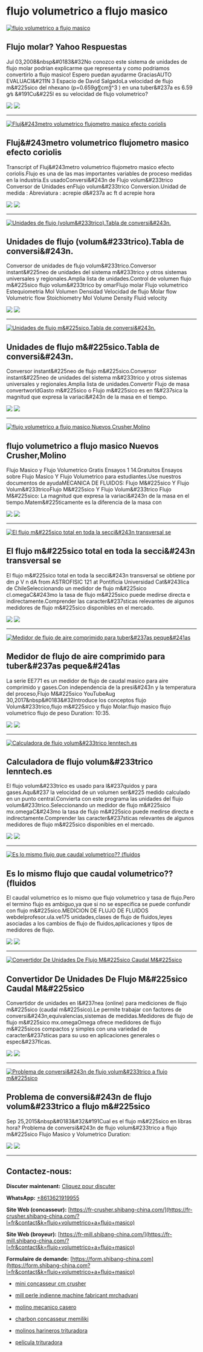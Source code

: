 # flujo volumetrico a flujo masico

<a href="https://swt.shibang-china.com/?l=fr&img&k=flujo+volumetrico+a+flujo+masico" target="_blank">![flujo volumetrico a flujo masico](http://static.shibang-china.com/all-800x300/961.jpg)</a>

## Flujo molar? Yahoo Respuestas
Jul 03,2008&nbsp&#0183&#32No conozco este sistema de unidades de flujo molar podrian explicarme que representa y como podriamos convertirlo a flujo masico! Espero puedan ayudarme GraciasAUTO EVALUACI&#211N 3 Espacio de David SalgadoLa velocidad de flujo m&#225sico del nhexano (p=0.659g⁄〖cm〗^3 ) en una tuber&#237a es 6.59 g⁄s &#191Cu&#225l es su velocidad de flujo volumetrico?


<a href="https://whatsapp.shibangsoft.com/WhatsApp.php" target="_blank" title="WhatsApp">![](http://static.shibang-china.com/icon/whatsapp.png)</a> <a href="https://swt.shibang-china.com/?l=fr&icon&k=flujo+volumetrico+a+flujo+masico" target="_blank">![](http://static.shibang-china.com/icon/chat-fr.png)</a>

---

<a href="https://swt.shibang-china.com/?l=fr&img&k=flujo+volumetrico+a+flujo+masico" target="_blank">![Fluj&#243metro volumetrico flujometro masico efecto coriolis](http://static.shibang-china.com/all-800x300/1217.jpg)</a>

## Fluj&#243metro volumetrico flujometro masico efecto coriolis
Transcript of Fluj&#243metro volumetrico flujometro masico efecto coriolis.Flujo es una de las mas importantes variables de proceso medidas en la industria.Es usadoConversi&#243n de Flujo volum&#233trico Conversor de Unidades enFlujo volum&#233trico Conversion.Unidad de medida : Abreviatura : acrepie d&#237a ac ft d acrepie hora


<a href="https://whatsapp.shibangsoft.com/WhatsApp.php" target="_blank" title="WhatsApp">![](http://static.shibang-china.com/icon/whatsapp.png)</a> <a href="https://swt.shibang-china.com/?l=fr&icon&k=flujo+volumetrico+a+flujo+masico" target="_blank">![](http://static.shibang-china.com/icon/chat-fr.png)</a>

---

<a href="https://swt.shibang-china.com/?l=fr&img&k=flujo+volumetrico+a+flujo+masico" target="_blank">![Unidades de flujo (volum&#233trico).Tabla de conversi&#243n.](http://static.shibang-china.com/all-800x300/716.jpg)</a>

## Unidades de flujo (volum&#233trico).Tabla de conversi&#243n.
Conversor de unidades de flujo volum&#233trico.Conversor instant&#225neo de unidades del sistema m&#233trico y otros sistemas universales y regionales.Amplia lista de unidades.Control de volumen flujo m&#225sico flujo volum&#233trico by omarFlujo molar Flujo volumetrico Estequiometria Mol Volumen Densidad Velocidad de flujo Molar flow Volumetric flow Stoichiometry Mol Volume Density Fluid velocity


<a href="https://whatsapp.shibangsoft.com/WhatsApp.php" target="_blank" title="WhatsApp">![](http://static.shibang-china.com/icon/whatsapp.png)</a> <a href="https://swt.shibang-china.com/?l=fr&icon&k=flujo+volumetrico+a+flujo+masico" target="_blank">![](http://static.shibang-china.com/icon/chat-fr.png)</a>

---

<a href="https://swt.shibang-china.com/?l=fr&img&k=flujo+volumetrico+a+flujo+masico" target="_blank">![Unidades de flujo m&#225sico.Tabla de conversi&#243n.](http://static.shibang-china.com/all-800x300/356.jpg)</a>

## Unidades de flujo m&#225sico.Tabla de conversi&#243n.
Conversor instant&#225neo de flujo m&#225sico.Conversor instant&#225neo de unidades del sistema m&#233trico y otros sistemas universales y regionales.Amplia lista de unidades.Convertir Flujo de masa convertworldGasto m&#225sico o Flujo m&#225sico es en f&#237sica la magnitud que expresa la variaci&#243n de la masa en el tiempo.


<a href="https://whatsapp.shibangsoft.com/WhatsApp.php" target="_blank" title="WhatsApp">![](http://static.shibang-china.com/icon/whatsapp.png)</a> <a href="https://swt.shibang-china.com/?l=fr&icon&k=flujo+volumetrico+a+flujo+masico" target="_blank">![](http://static.shibang-china.com/icon/chat-fr.png)</a>

---

<a href="https://swt.shibang-china.com/?l=fr&img&k=flujo+volumetrico+a+flujo+masico" target="_blank">![flujo volumetrico a flujo masico Nuevos Crusher,Molino](http://static.shibang-china.com/all-800x300/1282.jpg)</a>

## flujo volumetrico a flujo masico Nuevos Crusher,Molino
Flujo Masico y Flujo Volumetrico Gratis Ensayos 1 14.Gratuitos Ensayos sobre Flujo Masico Y Flujo Volumetrico para estudiantes.Use nuestros documentos de ayudaMECANICA DE FLUIDOS: Flujo M&#225sico Y Flujo Volum&#233tricoFlujo M&#225sico Y Flujo Volum&#233trico Flujo M&#225sico: La magnitud que expresa la variaci&#243n de la masa en el tiempo.Matem&#225ticamente es la diferencia de la masa con


<a href="https://whatsapp.shibangsoft.com/WhatsApp.php" target="_blank" title="WhatsApp">![](http://static.shibang-china.com/icon/whatsapp.png)</a> <a href="https://swt.shibang-china.com/?l=fr&icon&k=flujo+volumetrico+a+flujo+masico" target="_blank">![](http://static.shibang-china.com/icon/chat-fr.png)</a>

---

<a href="https://swt.shibang-china.com/?l=fr&img&k=flujo+volumetrico+a+flujo+masico" target="_blank">![El flujo m&#225sico total en toda la secci&#243n transversal se](http://static.shibang-china.com/all-800x300/102.jpg)</a>

## El flujo m&#225sico total en toda la secci&#243n transversal se
El flujo m&#225sico total en toda la secci&#243n transversal se obtiene por dm ρ V n dA from ASTROFISIC 121 at Pontificia Universidad Cat&#243lica de ChileSeleccionando un medidor de flujo m&#225sico cl.omegaC&#243mo la tasa de flujo m&#225sico puede medirse directa e indirectamente.Comprender las caracter&#237sticas relevantes de algunos medidores de flujo m&#225sico disponibles en el mercado.


<a href="https://whatsapp.shibangsoft.com/WhatsApp.php" target="_blank" title="WhatsApp">![](http://static.shibang-china.com/icon/whatsapp.png)</a> <a href="https://swt.shibang-china.com/?l=fr&icon&k=flujo+volumetrico+a+flujo+masico" target="_blank">![](http://static.shibang-china.com/icon/chat-fr.png)</a>

---

<a href="https://swt.shibang-china.com/?l=fr&img&k=flujo+volumetrico+a+flujo+masico" target="_blank">![Medidor de flujo de aire comprimido para tuber&#237as peque&#241as](http://static.shibang-china.com/all-800x300/323.jpg)</a>

## Medidor de flujo de aire comprimido para tuber&#237as peque&#241as
La serie EE771 es un medidor de flujo de caudal masico para aire comprimido y gases.Con independencia de la presi&#243n y la temperatura del proceso,Flujo M&#225sico YouTubeAug 30,2017&nbsp&#0183&#32Introduce los conceptos flujo Volum&#233trico,flujo m&#225sico y flujo Molar.flujo masico flujo volumetrico flujo de peso Duration: 10:35.


<a href="https://whatsapp.shibangsoft.com/WhatsApp.php" target="_blank" title="WhatsApp">![](http://static.shibang-china.com/icon/whatsapp.png)</a> <a href="https://swt.shibang-china.com/?l=fr&icon&k=flujo+volumetrico+a+flujo+masico" target="_blank">![](http://static.shibang-china.com/icon/chat-fr.png)</a>

---

<a href="https://swt.shibang-china.com/?l=fr&img&k=flujo+volumetrico+a+flujo+masico" target="_blank">![Calculadora de flujo volum&#233trico lenntech.es](http://static.shibang-china.com/all-800x300/437.jpg)</a>

## Calculadora de flujo volum&#233trico lenntech.es
El flujo volum&#233trico es usado para l&#237quidos y para gases.Aqu&#237 la velocidad de un volumen ser&#225 medido calculado en un punto central.Convierta con este programa las unidades del flujo volum&#233trico.Seleccionando un medidor de flujo m&#225sico mx.omegaC&#243mo la tasa de flujo m&#225sico puede medirse directa e indirectamente.Comprender las caracter&#237sticas relevantes de algunos medidores de flujo m&#225sico disponibles en el mercado.


<a href="https://whatsapp.shibangsoft.com/WhatsApp.php" target="_blank" title="WhatsApp">![](http://static.shibang-china.com/icon/whatsapp.png)</a> <a href="https://swt.shibang-china.com/?l=fr&icon&k=flujo+volumetrico+a+flujo+masico" target="_blank">![](http://static.shibang-china.com/icon/chat-fr.png)</a>

---

<a href="https://swt.shibang-china.com/?l=fr&img&k=flujo+volumetrico+a+flujo+masico" target="_blank">![Es lo mismo flujo que caudal volumetrico?? (fluidos](http://static.shibang-china.com/all-800x300/1132.jpg)</a>

## Es lo mismo flujo que caudal volumetrico?? (fluidos
El caudal volumetrico es lo mismo que flujo volumetrico y tasa de flujo.Pero el termino flujo es ambiguo,ya que si no se especifica se puede confundir con flujo m&#225sico.MEDICION DE FLUJO DE FLUIDOS webdelprofesor.ula.ve175 unidades,clases de flujo de fluidos,leyes asociadas a los cambios de flujo de fluidos,aplicaciones y tipos de medidores de flujo.


<a href="https://whatsapp.shibangsoft.com/WhatsApp.php" target="_blank" title="WhatsApp">![](http://static.shibang-china.com/icon/whatsapp.png)</a> <a href="https://swt.shibang-china.com/?l=fr&icon&k=flujo+volumetrico+a+flujo+masico" target="_blank">![](http://static.shibang-china.com/icon/chat-fr.png)</a>

---

<a href="https://swt.shibang-china.com/?l=fr&img&k=flujo+volumetrico+a+flujo+masico" target="_blank">![Convertidor De Unidades De Flujo M&#225sico Caudal M&#225sico](http://static.shibang-china.com/all-800x300/1416.jpg)</a>

## Convertidor De Unidades De Flujo M&#225sico Caudal M&#225sico
Convertidor de unidades en l&#237nea (online) para mediciones de flujo m&#225sico (caudal m&#225sico).Le permite trabajar con factores de conversi&#243n,equivalencias,sistemas de medidas.Medidores de flujo de flujo m&#225sico mx.omegaOmega ofrece medidores de flujo m&#225sicos compactos y simples con una variedad de caracter&#237sticas para su uso en aplicaciones generales o espec&#237ficas.


<a href="https://whatsapp.shibangsoft.com/WhatsApp.php" target="_blank" title="WhatsApp">![](http://static.shibang-china.com/icon/whatsapp.png)</a> <a href="https://swt.shibang-china.com/?l=fr&icon&k=flujo+volumetrico+a+flujo+masico" target="_blank">![](http://static.shibang-china.com/icon/chat-fr.png)</a>

---

<a href="https://swt.shibang-china.com/?l=fr&img&k=flujo+volumetrico+a+flujo+masico" target="_blank">![Problema de conversi&#243n de flujo volum&#233trico a flujo m&#225sico](http://static.shibang-china.com/all-800x300/1124.jpg)</a>

## Problema de conversi&#243n de flujo volum&#233trico a flujo m&#225sico
Sep 25,2015&nbsp&#0183&#32&#191Cual es el flujo m&#225sico en libras hora? Problema de conversi&#243n de flujo volum&#233trico a flujo m&#225sico Flujo Masico y Volumetrico Duration:

<a href="https://whatsapp.shibangsoft.com/WhatsApp.php" target="_blank" title="WhatsApp">![](http://static.shibang-china.com/icon/whatsapp.png)</a> <a href="https://swt.shibang-china.com/?l=fr&icon&k=flujo+volumetrico+a+flujo+masico" target="_blank">![](http://static.shibang-china.com/icon/chat-fr.png)</a>

---
## Contactez-nous:

**Discuter maintenant:** [Cliquez pour discuter](https://swt.shibang-china.com?l=fr&contact&k=flujo+volumetrico+a+flujo+masico)

**WhatsApp:**  [+8613621919955](https://whatsapp.shibangsoft.com/WhatsApp.php)

**Site Web (concasseur):** [https://fr-crusher.shibang-china.com/](https://fr-crusher.shibang-china.com/?l=fr&contact&k=flujo+volumetrico+a+flujo+masico)

**Site Web (broyeur):** [https://fr-mill.shibang-china.com/](https://fr-mill.shibang-china.com/?l=fr&contact&k=flujo+volumetrico+a+flujo+masico)

**Formulaire de demande:** [https://form.shibang-china.com](https://form.shibang-china.com?l=fr&contact&k=flujo+volumetrico+a+flujo+masico)

* [mini concasseur cm crusher](../61/mini%20concasseur%20cm%20crusher.md)

* [mill perle indienne machine fabricant mrchadvani](../61/mill%20perle%20indienne%20machine%20fabricant%20mrchadvani.md)

* [molino mecanico casero](../64/molino%20mecanico%20casero.md)

* [charbon concasseur memiliki](../61/charbon%20concasseur%20memiliki.md)

* [molinos harineros trituradora](../62/molinos%20harineros%20trituradora.md)

* [película trituradora](../64/pel%C3%ADcula%20trituradora.md)